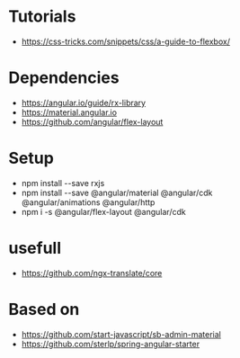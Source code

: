 # Tutorials
- https://css-tricks.com/snippets/css/a-guide-to-flexbox/

# Dependencies

- https://angular.io/guide/rx-library
- https://material.angular.io
- https://github.com/angular/flex-layout

# Setup

- npm install --save rxjs 
- npm install --save @angular/material @angular/cdk @angular/animations @angular/http
- npm i -s @angular/flex-layout @angular/cdk

# usefull

- https://github.com/ngx-translate/core

# Based on

- https://github.com/start-javascript/sb-admin-material
- https://github.com/sterlp/spring-angular-starter